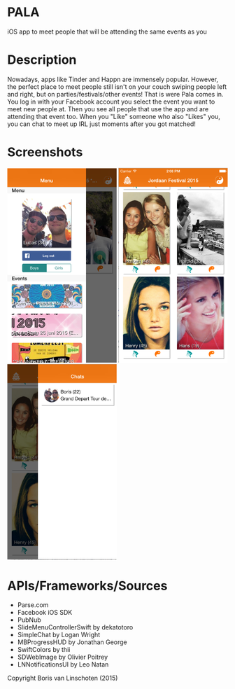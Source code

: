 # PALA
iOS app to meet people that will be attending the same events as you

# Description
Nowadays, apps like Tinder and Happn are immensely popular. However, the perfect place to meet people still isn't on your couch swiping people left and right, but on parties/festivals/other events! That is were Pala comes in. You log in with your Facebook account you select the event you want to meet new people at. Then you see all people that use the app and are attending that event too. When you "Like" someone who also "Likes" you, you can chat to meet up IRL just moments after you got matched! 

# Screenshots
<img src="https://github.com/bjvanlinschoten/EventDateApp/blob/master/docs/EventsScreen.png" width="250">
<img src="https://github.com/bjvanlinschoten/EventDateApp/blob/master/docs/WallScreen.png" width="250">
<img src="https://github.com/bjvanlinschoten/EventDateApp/blob/master/docs/ChatsScreen.png" width="250">

# APIs/Frameworks/Sources
* Parse.com
* Facebook iOS SDK
* PubNub
* SlideMenuControllerSwift by dekatotoro
* SimpleChat by Logan Wright
* MBProgressHUD by Jonathan George
* SwiftColors by thii
* SDWebImage by Olivier Poitrey
* LNNotificationsUI by Leo Natan

Copyright Boris van Linschoten (2015)





